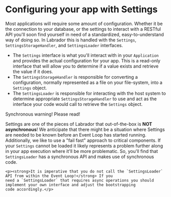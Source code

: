 # Configuring your app with Settings

Most applications will require some amount of configuration. Whether it be the connection to your database, or the settings 
to interact with a RESTful API you'll soon find yourself in need of a standardized, easy-to-understand way of doing so.
In Labrador this is handled with the `Settings`, `SettingsStorageHandler`, and `SettingsLoader` interfaces.

- The `Settings` interface is what you'll interact with in your `Application` and provides the actual configuration for 
your app. This is a read-only interface that will allow you to determine if a value exists and retrieve the value if it 
  does.
- The `SettingsStorageHandler` is responsible for converting a configuration, normally represented as a file on your 
file-system, into a `Settings` object.
- The `SettingsLoader`  is responsible for interacting with the host system to determine appropriate `SettingsStorageHandler` 
to use and act as the interface your code would call to retrieve the `Settings` object.
  
<div class="message is-danger">
  <div class="message-header">
    <p>Synchronous warning! Please read!</p>
  </div>
  <div class="message-body">
    <p>Settings are one of the pieces of Labrador that out-of-the-box is <strong>NOT asynchronous</strong>! We anticipate 
    that there might be a situation where Settings are needed to be known before an Event Loop has started running. 
    Additionally, we like to use a "fail fast" approach to critical components. If your <code>Settings</code> cannot be 
    loaded it likely represents a problem further along in your app execution where it'll be more problematic. So, you'll 
    find that <code>SettingsLoader</code> has a synchronous API and makes use of synchronous code.</p>

    <p><strong>It is imperative that you do not call the `SettingsLoader` API from within the Event Loop!</strong> If you
    need a `SettingsLoader` that requires async operations you should implement your own interface and adjust the bootstrapping 
    code accordingly.</p>
  </div>
</div>